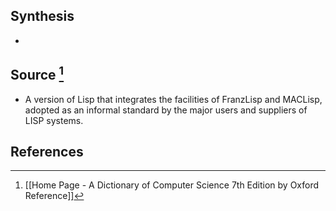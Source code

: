 ## Synthesis
- 
## Source [^1]
- A version of Lisp that integrates the facilities of FranzLisp and MACLisp, adopted as an informal standard by the major users and suppliers of LISP systems.
## References

[^1]: [[Home Page - A Dictionary of Computer Science 7th Edition by Oxford Reference]]